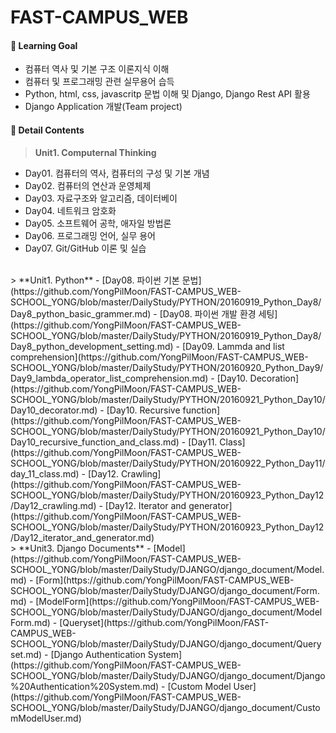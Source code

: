 FAST-CAMPUS_WEB
===================

#### :dart: Learning Goal
- 컴퓨터 역사 및 기본 구조 이론지식 이해
- 컴퓨터 및 프로그래밍 관련 실무용어 습득
- Python, html, css, javascritp 문법 이해 및 Django, Django Rest API 활용
- Django Application 개발(Team project)

#### :page_with_curl: Detail Contents
>  **Unit1. Computernal Thinking**
- Day01. 컴퓨터의 역사, 컴퓨터의 구성 및 기본 개념
- Day02. 컴퓨터의 연산과 운영체제
- Day03. 자료구조와 알고리즘, 데이터베이
- Day04. 네트워크 암호화
- Day05. 소프트웨어 공학, 애자일 방법론
- Day06. 프로그래밍 언어, 실무 용어
- Day07. Git/GitHub 이론 및 실습

<br>
>   **Unit1. Python**
- [Day08. 파이썬 기본 문법](https://github.com/YongPilMoon/FAST-CAMPUS_WEB-SCHOOL_YONG/blob/master/DailyStudy/PYTHON/20160919_Python_Day8/Day8_python_basic_grammer.md)
- [Day08. 파이썬 개발 환경 세팅](https://github.com/YongPilMoon/FAST-CAMPUS_WEB-SCHOOL_YONG/blob/master/DailyStudy/PYTHON/20160919_Python_Day8/Day8_python_development_setting.md)
- [Day09. Lammda and list comprehension](https://github.com/YongPilMoon/FAST-CAMPUS_WEB-SCHOOL_YONG/blob/master/DailyStudy/PYTHON/20160920_Python_Day9/Day9_lambda_operator_list_comprehension.md)
- [Day10. Decoration](https://github.com/YongPilMoon/FAST-CAMPUS_WEB-SCHOOL_YONG/blob/master/DailyStudy/PYTHON/20160921_Python_Day10/Day10_decorator.md)
- [Day10. Recursive function](https://github.com/YongPilMoon/FAST-CAMPUS_WEB-SCHOOL_YONG/blob/master/DailyStudy/PYTHON/20160921_Python_Day10/Day10_recursive_function_and_class.md)
- [Day11. Class](https://github.com/YongPilMoon/FAST-CAMPUS_WEB-SCHOOL_YONG/blob/master/DailyStudy/PYTHON/20160922_Python_Day11/day_11_class.md)
- [Day12. Crawling](https://github.com/YongPilMoon/FAST-CAMPUS_WEB-SCHOOL_YONG/blob/master/DailyStudy/PYTHON/20160923_Python_Day12/Day12_crawling.md)
- [Day12. Iterator and generator](https://github.com/YongPilMoon/FAST-CAMPUS_WEB-SCHOOL_YONG/blob/master/DailyStudy/PYTHON/20160923_Python_Day12/Day12_iterator_and_generator.md)

<br>
>   **Unit3. Django Documents**
- [Model](https://github.com/YongPilMoon/FAST-CAMPUS_WEB-SCHOOL_YONG/blob/master/DailyStudy/DJANGO/django_document/Model.md)
- [Form](https://github.com/YongPilMoon/FAST-CAMPUS_WEB-SCHOOL_YONG/blob/master/DailyStudy/DJANGO/django_document/Form.md)
- [ModelForm](https://github.com/YongPilMoon/FAST-CAMPUS_WEB-SCHOOL_YONG/blob/master/DailyStudy/DJANGO/django_document/ModelForm.md)
- [Queryset](https://github.com/YongPilMoon/FAST-CAMPUS_WEB-SCHOOL_YONG/blob/master/DailyStudy/DJANGO/django_document/Queryset.md)
- [Django Authentication System](https://github.com/YongPilMoon/FAST-CAMPUS_WEB-SCHOOL_YONG/blob/master/DailyStudy/DJANGO/django_document/Django%20Authentication%20System.md)
- [Custom Model User](https://github.com/YongPilMoon/FAST-CAMPUS_WEB-SCHOOL_YONG/blob/master/DailyStudy/DJANGO/django_document/CustomModelUser.md)